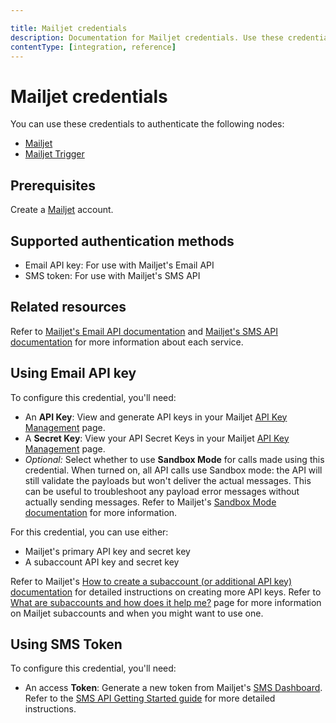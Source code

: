 ```yaml
---

title: Mailjet credentials
description: Documentation for Mailjet credentials. Use these credentials to authenticate Mailjet in n8n, a workflow automation platform.
contentType: [integration, reference]
---
```


# Mailjet credentials

You can use these credentials to authenticate the following nodes:

- [Mailjet](/integrations/builtin/app-nodes/n8n-nodes-base.mailjet.md)
- [Mailjet Trigger](/integrations/builtin/trigger-nodes/n8n-nodes-base.mailjettrigger.md)

## Prerequisites

Create a [Mailjet](https://www.mailjet.com/) account.

## Supported authentication methods

- Email API key: For use with Mailjet's Email API
- SMS token: For use with Mailjet's SMS API

## Related resources

Refer to [Mailjet's Email API documentation](https://dev.mailjet.com/email/guides/) and [Mailjet's SMS API documentation](https://dev.mailjet.com/sms/guides/) for more information about each service.

## Using Email API key

To configure this credential, you'll need:

- An **API Key**: View and generate API keys in your Mailjet [API Key Management](https://app.mailjet.com/account/api_keys) page.
- A **Secret Key**: View your API Secret Keys in your Mailjet [API Key Management](https://app.mailjet.com/account/api_keys) page.
- _Optional:_ Select whether to use **Sandbox Mode** for calls made using this credential. When turned on, all API calls use Sandbox mode: the API will still validate the payloads but won't deliver the actual messages. This can be useful to troubleshoot any payload error messages without actually sending messages. Refer to Mailjet's [Sandbox Mode documentation](https://dev.mailjet.com/email/guides/send-api-v31/#sandbox-mode) for more information.

For this credential, you can use either:

- Mailjet's primary API key and secret key
- A subaccount API key and secret key

Refer to Mailjet's [How to create a subaccount (or additional API key) documentation](https://documentation.mailjet.com/hc/en-us/articles/360042561974-How-to-create-a-subaccount-or-additional-API-Key) for detailed instructions on creating more API keys. Refer to [What are subaccounts and how does it help me?](https://documentation.mailjet.com/hc/en-us/articles/360042561854-What-are-subaccounts-and-how-does-it-help-me) page for more information on Mailjet subaccounts and when you might want to use one.

## Using SMS Token

To configure this credential, you'll need:

- An access **Token**: Generate a new token from Mailjet's [SMS Dashboard](https://app.mailjet.com/sms). Refer to the [SMS API Getting Started guide](https://dev.mailjet.com/sms/guides/getting-started/) for more detailed instructions.

